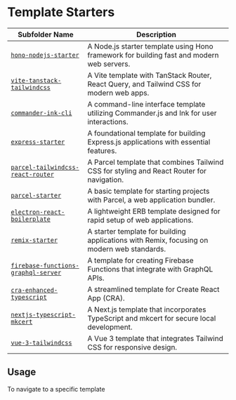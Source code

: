 # Template Starters

| Subfolder Name                                                           | Description                                                                                |
| ------------------------------------------------------------------------ | ------------------------------------------------------------------------------------------ |
| [`hono-nodejs-starter`](hono-nodejs-starter)                             | A Node.js starter template using Hono framework for building fast and modern web servers.  |
| [`vite-tanstack-tailwindcss`](vite-tanstack-tailwindcss)                 | A Vite template with TanStack Router, React Query, and Tailwind CSS for modern web apps.   |
| [`commander-ink-cli`](commander-ink-cli)                                 | A command-line interface template utilizing Commander.js and Ink for user interactions.    |
| [`express-starter`](express-starter)                                     | A foundational template for building Express.js applications with essential features.      |
| [`parcel-tailwindcss-react-router`](parcel-tailwindcss-react-router)     | A Parcel template that combines Tailwind CSS for styling and React Router for navigation.  |
| [`parcel-starter`](parcel-starter)                                       | A basic template for starting projects with Parcel, a web application bundler.             |
| [`electron-react-boilerplate`](electron-react-boilerplate)               | A lightweight ERB template designed for rapid setup of web applications.                   |
| [`remix-starter`](remix-starter)                                         | A starter template for building applications with Remix, focusing on modern web standards. |
| [`firebase-functions-graphql-server`](firebase-functions-graphql-server) | A template for creating Firebase Functions that integrate with GraphQL APIs.               |
| [`cra-enhanced-typescript`](cra-enhanced-typescript)                     | A streamlined template for Create React App (CRA).                                         |
| [`nextjs-typescript-mkcert`](nextjs-typescript-mkcert)                   | A Next.js template that incorporates TypeScript and mkcert for secure local development.   |
| [`vue-3-tailwindcss`](vue-3-tailwindcss)                                 | A Vue 3 template that integrates Tailwind CSS for responsive design.                       |

## Usage

To navigate to a specific template

